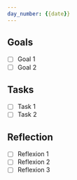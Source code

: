 ```yaml
---
day_number: {{date}}
---
```


## Goals

- [ ] Goal 1
- [ ] Goal 2

## Tasks

- [ ] Task 1
- [ ] Task 2
## Reflection

- [ ] Reflexion 1
- [ ] Reflexion 2
- [ ] Reflexion 3

